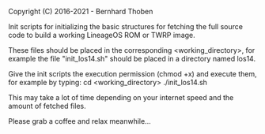 Copyright (C) 2016-2021 - Bernhard Thoben

Init scripts for initializing the basic structures for fetching the full source code to build a working LineageOS ROM or TWRP image.

These files should be placed in the corresponding <working_directory>, for example the file "init_los14.sh" should be placed in a directory named los14.

Give the init scripts the execution permission (chmod +x) and execute them, for example by typing:
cd <working_directory>
./init_los14.sh

This may take a lot of time depending on your internet speed and the amount of fetched files.

Please grab a coffee and relax meanwhile...


